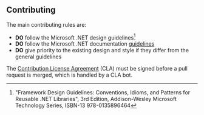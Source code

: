 ## Contributing

<p />

The main contributing rules are:

<p />

- **DO** follow the Microsoft .NET design guidelines[^1]
- **DO** follow the Microsoft .NET documentation [guidelines](https://github.com/dotnet/dotnet-api-docs/wiki)
- **DO** give priority to the existing design and style if they differ from the general guidelines

<p />

The [Contribution License Agreement](https://gist.github.com/alexanderkozlenko/c74ea0910f2a088230478cf7db442a4e) (CLA) must be signed before a pull request is merged, which is handled by a CLA bot.

[^1]: "Framework Design Guidelines: Conventions, Idioms, and Patterns for Reusable .NET Libraries", 3rd Edition, Addison-Wesley Microsoft Technology Series, ISBN-13 978-0135896464
